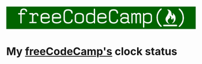 ![image](https://github.com/auspbro/freeCodeCamp/blob/master/res/600x72%20freeCodeCamp%20logo%20for%20Medium%20publication.png)

# My [freeCodeCamp's]( https://freeCodeCamp.com) clock status
